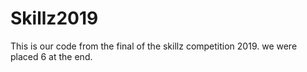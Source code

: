 # Skillz2019
This is our code from the final of the skillz competition 2019. we were placed 6 at the end.
